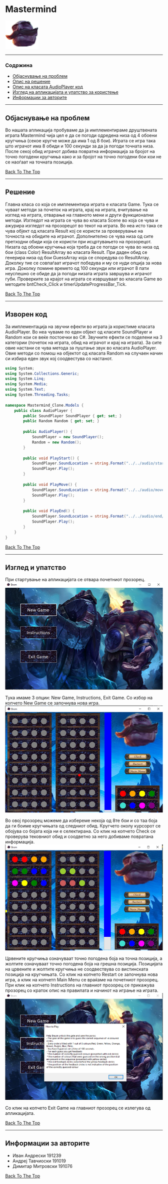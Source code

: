 # Mastermind

![Project Image](https://github.com/IvanAndreski/VP-Mastermind/blob/cc8407fe85569c338908f194c55cffaa6483ed20/Screenshots/Logo.png)

---

### Содржина

- [Објаснување на проблем](#објаснување-на-проблем)
- [Опис на решение](#решение)
- [Опис на класата AudioPlayer код](#изворен-код)
- [Изглед на апликацијата и упатство за користење](#изглед-и-упатство)
- [Информации за авторите](#информации-за-авторите)

---

## Објаснување на проблем

Во нашата апликација пробуваме да ја имплементираме друштвената играта Mastermind чија цел е да се погоди одредена низа од 4 обоени кругчиња (секое кругче може да има 1 од 8 бои). Играта се игра така што играчот има 8 обиди и 100 секунди за да ја погоди точната низа. После секој обид играчот добива повратна информација за бројот на точно погодени кругчиња како и за бројот на точно погодени бои кои не се наоѓаат на точната позиција.

[Back To The Top](#Mastermind)

---

## Решение

Главна класа со која се имплементира играта е класата Game. Тука се чуваат методи за почеток на играта, крај на играта, вчитување на изглед на играта, отварање на главното мени и други функционални методи.
Изгледот на играта се чува во класата Scene во која се чува и ажурира изгледот на прозорецот во текот на играта. Во неа исто така се чува објект од класата Result кој се користи за проверување на точноста на обидите на играчот. Дополнително се чува низа од сите претходни обиди која се користи при исцртувањето на прозорецот.
Низата од обоени кругчиња која треба да се погоди се чува во низа од бои (class Color) ResultArray во класата Result. При даден обид се генерира низа од бои GuessArray која се споредува со ResultArray. Доколку тие се совпаѓаат играчот победува и му се нуди опција за нова игра. Доколку помине времето од 100 секунди или играчот 8 пати неуспешно се обиде да ја погоди низата играта завршува и играчот губи. Проверките за крајот на играта се извршуваат во класата Game во методите bntCheck_Click и timerUpdateProgressBar_Tick.

[Back To The Top](#Mastermind)

---

## Изворен код

За имплементација на звучни ефекти во играта ја користиме класата AudioPlayer. Во неа чуваме по еден објект од класите SoundPlayer и Random кои се веќе постоечки во С#. Звучните ефекти се поделени на 3 категории (почеток на играта, обид на играчот и крај на играта). За сите овие настани се чува метода за пуштање звук во класата AudioPlayer. Овие методи со помош на објектот од класата Random на случаен начин си избира еден звук кој соодвестува со настанот.

```csharp
using System;
using System.Collections.Generic;
using System.Linq;
using System.Media;
using System.Text;
using System.Threading.Tasks;

namespace Mastermind_Clone.Models {
    public class AudioPlayer {
        public SoundPlayer SoundPlayer { get; set; }
        public Random Random { get; set; }

        public AudioPlayer() {
            SoundPlayer = new SoundPlayer();
            Random = new Random();
        }

        public void PlayStart() {
            SoundPlayer.SoundLocation = string.Format("../../audio/start/Braum.start{0}.wav", Random.Next(1, 6));
            SoundPlayer.Play();
        }

        public void PlayMove() {
            SoundPlayer.SoundLocation = string.Format("../../audio/move/Braum.move{0}.wav", Random.Next(1, 4));
            SoundPlayer.Play();
        }

        public void PlayEnd() {
            SoundPlayer.SoundLocation = string.Format("../../audio/end/Braum.end{0}.wav", Random.Next(1, 5));
            SoundPlayer.Play();
        }
    }
}
```

[Back To The Top](#Mastermind)

---

## Изглед и упатство

При стартување на апликацијата се отвара почетниот прозорец.
![Project Image](https://github.com/IvanAndreski/VP-Mastermind/blob/ad5b2048c3ea2d92439d4252a721258c5bc42d5c/Screenshots/Main%20Menu.jpg)

Тука имаме 3 опции: New Game, Instructions, Exit Game.
Со избор на копчето New Game се започнува нова игра.
![Project Image](https://github.com/IvanAndreski/VP-Mastermind/blob/48c1d2f57863085d6319ed5a67f71d95585dd26a/Screenshots/New%20Game%20Empty.jpg)

Во овој прозорец можеме да избереме некоја од 8те бои и со таа боја да ги боиме кругчињата од следниот обид. Кругчето околу курсорот се обојува со бојата која ни е селектирана.
Со клик на копчето Check се проверува тековниот обид и соодветно за него добиваме повратана информација.
![Project Image](https://github.com/IvanAndreski/VP-Mastermind/blob/6b12b33aabaab0f5a54022d7ddd4ca1aca3da5d4/Screenshots/New%20Game%20Progress.jpg)

Црвените кругчиња означуваат точно погодена боја на точна позиција, а жолтите означуваат точно погодена боја на грешна позиција. Позицијата на црвените и жолтите кругчиња не соодвествува со вистинската позиција на кругчињата.
Со клик на копчето Restart се започнува нова игра, a клик на копчетп Main Menu се враќаме на почетниот прозорец.
При клик на копчето Instructions на главниот прозорец се прикажува прозорец со краток опис на правилата и начинот на играње на играта.
![Project Image](https://github.com/IvanAndreski/VP-Mastermind/blob/1c32f776257e27f397ad32fbb861106c6fd604dd/Screenshots/Instructions.jpg)

Со клик на копчето Exit Game на главниот прозорец се излегува од апликацијата.

[Back To The Top](#Mastermind)

---

## Информации за авторите

- Иван Андрески 191239
- Андреј Тавчиоски 191019
- Димитар Митровски 191076

[Back To The Top](#Mastermind)
